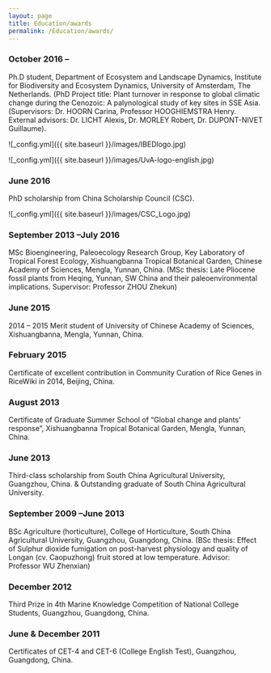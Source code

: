 ```yaml
---
layout: page
title: Education/awards
permalink: /Education/awards/
---
```



### October 2016 – 

Ph.D student, Department of Ecosystem and Landscape Dynamics, Institute for Biodiversity and 
Ecosystem Dynamics, University of Amsterdam, The Netherlands. (PhD Project title: Plant turnover 
in response to global climatic change during the Cenozoic: A palynological study of key sites in SSE Asia. 
(Supervisors: Dr. HOORN Carina, Professor HOOGHIEMSTRA Henry. External advisors: Dr. LICHT Alexis, Dr. MORLEY Robert, Dr. DUPONT-NIVET Guillaume).

![_config.yml]({{ site.baseurl }}/images/IBEDlogo.jpg)

![_config.yml]({{ site.baseurl }}/images/UvA-logo-english.jpg)


### June 2016

PhD scholarship from China Scholarship Council (CSC).

![_config.yml]({{ site.baseurl }}/images/CSC_Logo.jpg)


### September 2013 –July 2016

MSc Bioengineering, Paleoecology Research Group, Key Laboratory of Tropical Forest Ecology, 
Xishuangbanna Tropical Botanical Garden, Chinese Academy of Sciences, Mengla, Yunnan, China. (MSc thesis: Late Pliocene fossil plants from Heqing, Yunnan, SW China and their paleoenvironmental implications. Supervisor: Professor ZHOU Zhekun)


### June 2015

2014 – 2015 Merit student of University of Chinese Academy of Sciences, Xishuangbanna, Mengla, Yunnan, China.


### February 2015

Certificate of excellent contribution in Community Curation of Rice Genes in RiceWiki in 2014, Beijing, China.


### August 2013

Certificate of Graduate Summer School of “Global change and plants’ response”, Xishuangbanna Tropical Botanical Garden, Mengla, Yunnan, China.

### June 2013

Third-class scholarship from South China Agricultural University, Guangzhou, China. 
& Outstanding graduate of South China Agricultural University.

### September 2009 –June 2013

BSc Agriculture (horticulture), College of Horticulture, South China Agricultural University, Guangzhou, 
Guangdong, China. (BSc thesis: Effect of Sulphur dioxide fumigation on post-harvest physiology and quality of Longan (cv. Caopuzhong) fruit stored at low temperature. Advisor: Professor WU Zhenxian)


### December 2012

Third Prize in 4th Marine Knowledge Competition of National College Students, Guangzhou, Guangdong, China.

### June & December 2011

Certificates of CET-4 and CET-6 (College English Test), Guangzhou, Guangdong, China.


